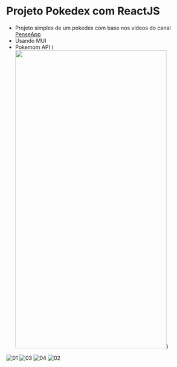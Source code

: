# Projeto Pokedex com ReactJS

* Projeto simples de um pokedex com base nos videos do canal <a href='https://www.youtube.com/channel/UCeh1dIqBouGhlo1SwtnXpOw' targer='_blank'>PenseApp</a>
* Usando MUI
* Pokemom API (<img src='https://cdn-icons-png.flaticon.com/128/189/189001.png' width="400" height="790"/>)

![01](https://user-images.githubusercontent.com/79944203/184555542-3f07e04a-745d-473e-9d0e-94f907f628f0.png)
![03](https://user-images.githubusercontent.com/79944203/184555551-6563b965-e68a-450d-a79e-b9e7d0140b14.png)
![04](https://user-images.githubusercontent.com/79944203/184555552-41bf9daa-899e-4af8-9563-67c5cdb80bb2.png)
![02](https://user-images.githubusercontent.com/79944203/184555553-8d7dabb8-7fc7-4ad6-a86a-2c147077a2eb.png)
